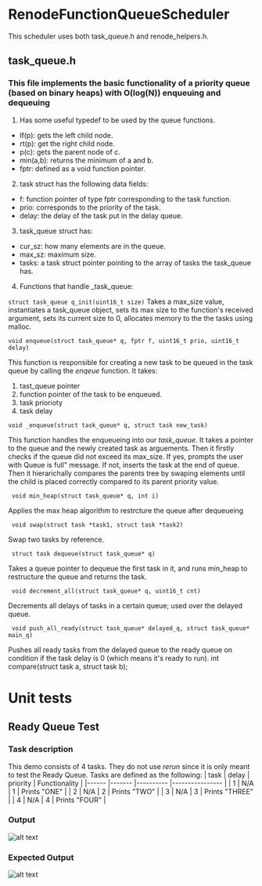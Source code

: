 # RenodeFunctionQueueScheduler
This scheduler uses both task_queue.h and renode_helpers.h.

## task_queue.h
### This file implements the basic functionality of a priority queue (based on binary heaps) with O(log(N)) enqueuing and dequeuing
1. Has some useful typedef to be used by the queue functions.
* lf(p): gets the left child node.
* rt(p): get the right child node.
* p(c): gets the parent node of c.
* min(a,b): returns the minimum of a and b.
* fptr: defined as a void function pointer.
    
2. task struct has the following data fields:
* f: function pointer of type fptr corresponding to the task function.
* prio: corresponds to the priority of the task.
* delay: the delay of the task put in the delay queue.
        
3. task_queue struct has:
* cur_sz: how many elements are in the queue.
* max_sz: maximum size.
* tasks: a task struct pointer pointing to the array of tasks the task_queue has.
        
4. Functions that handle _task_queue:

``` struct task_queue q_init(uint16_t size) ```
Takes a max_size value, instantiates a task_queue object, sets its max size to the function's received argument, sets its current size to 0, allocates memory to the the tasks using    malloc.

``` void enqueue(struct task_queue* q, fptr f, uint16_t prio, uint16_t delay) ```

This function is responsible for creating a new task to be queued in the task queue by calling the _enqeue_ function. It takes:
  1. tast_queue pointer
  2. function pointer of the task to be enqueued.
  3. task priorioty
  4. task delay
  
``` void _enqueue(struct task_queue* q, struct task new_task) ```

This function handles the enqueueing into our _task_queue_. It takes a pointer to the queue and the newly created task as arguements. Then it firstly checks if the queue did not exceed its max_size. If yes, prompts the user with Queue is full" message. If not, inserts the task at the end of queue. Then it hierarichally compares the parents tree by swaping elements until the child is placed correctly compared to its parent priority value.

``` void min_heap(struct task_queue* q, int i)```

Applies the max heap algorithm to restrcture the queue after dequeueing

``` void swap(struct task *task1, struct task *task2)``` 

Swap two tasks by reference.

``` struct task dequeue(struct task_queue* q)```

Takes a queue pointer to dequeue the first task in it,  and runs min_heap to restructure the queue and returns the task.

``` void decrement_all(struct task_queue* q, uint16_t cnt)```

Decrements all delays of tasks in a certain queue; used over the delayed queue.

``` void push_all_ready(struct task_queue* delayed_q, struct task_queue* main_q)```

Pushes all ready tasks from the delayed queue to the ready queue on condition if the task delay is 0 (which means it's ready to run).
int compare(struct task a, struct task b);

# Unit tests
## Ready Queue Test
### Task description
This demo consists of 4 tasks. They do not use _rerun_ since it is only meant to test the Ready Queue. Tasks are defined as the following:
| task 	| delay 	| priority 	| Functionality  	|
|------	|-------	|----------	|----------------	|
| 1    	| N/A      	| 1        	| Prints "ONE"   	|
| 2    	| N/A      	| 2        	| Prints "TWO"   	|
| 3    	| N/A      	| 3        	| Prints "THREE" 	|
| 4    	| N/A   	| 4        	| Prints "FOUR"  	|

### Output
![alt text](https://github.com/D-Diaa/RenodeFunctionQueueScheduler/blob/main/unittests/running.jpg?raw=true)

### Expected Output
![alt text](https://github.com/D-Diaa/RenodeFunctionQueueScheduler/blob/main/unittests/images/ready_queue_truth.png?raw=true)

